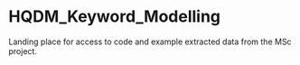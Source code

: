 # HQDM_Keyword_Modelling
Landing place for access to code and example extracted data from the MSc project.
